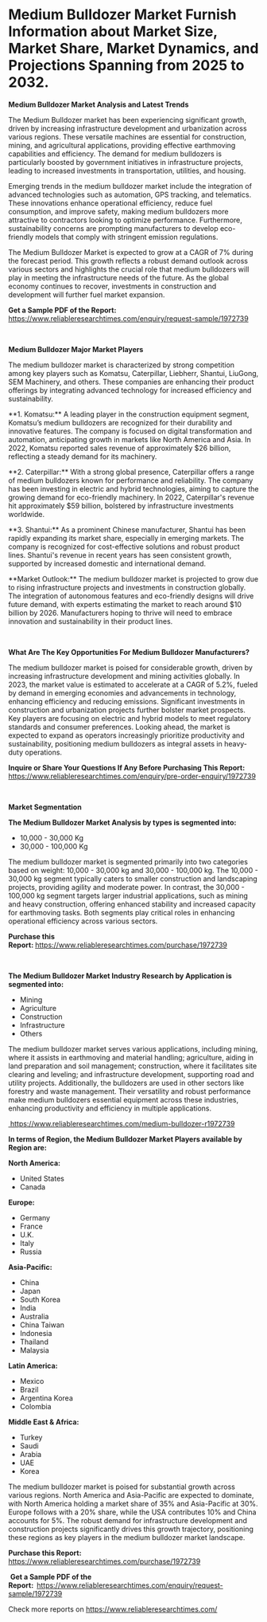 <p><h1>Medium Bulldozer Market Furnish Information about Market Size, Market Share, Market Dynamics, and Projections Spanning from 2025 to 2032.</h1></p><p><strong>Medium Bulldozer Market Analysis and Latest Trends</strong></p>
<p><p>The Medium Bulldozer market has been experiencing significant growth, driven by increasing infrastructure development and urbanization across various regions. These versatile machines are essential for construction, mining, and agricultural applications, providing effective earthmoving capabilities and efficiency. The demand for medium bulldozers is particularly boosted by government initiatives in infrastructure projects, leading to increased investments in transportation, utilities, and housing. </p><p>Emerging trends in the medium bulldozer market include the integration of advanced technologies such as automation, GPS tracking, and telematics. These innovations enhance operational efficiency, reduce fuel consumption, and improve safety, making medium bulldozers more attractive to contractors looking to optimize performance. Furthermore, sustainability concerns are prompting manufacturers to develop eco-friendly models that comply with stringent emission regulations.</p><p>The Medium Bulldozer Market is expected to grow at a CAGR of 7% during the forecast period. This growth reflects a robust demand outlook across various sectors and highlights the crucial role that medium bulldozers will play in meeting the infrastructure needs of the future. As the global economy continues to recover, investments in construction and development will further fuel market expansion.</p></p>
<p><strong>Get a Sample PDF of the Report:&nbsp;</strong> <a href="https://www.reliableresearchtimes.com/enquiry/request-sample/1972739?utm_campaign=2793&utm_medium=2&utm_source=Github&utm_content=ia&utm_term=02032025&utm_id=medium-bulldozer">https://www.reliableresearchtimes.com/enquiry/request-sample/1972739</a></p>
<p>&nbsp;</p>
<p><strong>Medium Bulldozer Major Market Players</strong></p>
<p><p>The medium bulldozer market is characterized by strong competition among key players such as Komatsu, Caterpillar, Liebherr, Shantui, LiuGong, SEM Machinery, and others. These companies are enhancing their product offerings by integrating advanced technology for increased efficiency and sustainability.</p><p>**1. Komatsu:** A leading player in the construction equipment segment, Komatsu’s medium bulldozers are recognized for their durability and innovative features. The company is focused on digital transformation and automation, anticipating growth in markets like North America and Asia. In 2022, Komatsu reported sales revenue of approximately $26 billion, reflecting a steady demand for its machinery.</p><p>**2. Caterpillar:** With a strong global presence, Caterpillar offers a range of medium bulldozers known for performance and reliability. The company has been investing in electric and hybrid technologies, aiming to capture the growing demand for eco-friendly machinery. In 2022, Caterpillar's revenue hit approximately $59 billion, bolstered by infrastructure investments worldwide.</p><p>**3. Shantui:** As a prominent Chinese manufacturer, Shantui has been rapidly expanding its market share, especially in emerging markets. The company is recognized for cost-effective solutions and robust product lines. Shantui's revenue in recent years has seen consistent growth, supported by increased domestic and international demand.</p><p>**Market Outlook:** The medium bulldozer market is projected to grow due to rising infrastructure projects and investments in construction globally. The integration of autonomous features and eco-friendly designs will drive future demand, with experts estimating the market to reach around $10 billion by 2026. Manufacturers hoping to thrive will need to embrace innovation and sustainability in their product lines.</p></p>
<p>&nbsp;</p>
<p><strong>What Are The Key Opportunities For Medium Bulldozer Manufacturers?</strong></p>
<p><p>The medium bulldozer market is poised for considerable growth, driven by increasing infrastructure development and mining activities globally. In 2023, the market value is estimated to accelerate at a CAGR of 5.2%, fueled by demand in emerging economies and advancements in technology, enhancing efficiency and reducing emissions. Significant investments in construction and urbanization projects further bolster market prospects. Key players are focusing on electric and hybrid models to meet regulatory standards and consumer preferences. Looking ahead, the market is expected to expand as operators increasingly prioritize productivity and sustainability, positioning medium bulldozers as integral assets in heavy-duty operations.</p></p>
<p><strong>Inquire or Share Your Questions If Any Before Purchasing This Report:</strong> <a href="https://www.reliableresearchtimes.com/enquiry/pre-order-enquiry/1972739?utm_campaign=2793&utm_medium=2&utm_source=Github&utm_content=ia&utm_term=02032025&utm_id=medium-bulldozer">https://www.reliableresearchtimes.com/enquiry/pre-order-enquiry/1972739</a></p>
<p>&nbsp;</p>
<p><strong>Market Segmentation</strong></p>
<p><strong>The Medium Bulldozer Market Analysis by types is segmented into:</strong></p>
<p><ul><li>10,000 - 30,000 Kg</li><li>30,000 - 100,000 Kg</li></ul></p>
<p><p>The medium bulldozer market is segmented primarily into two categories based on weight: 10,000 - 30,000 kg and 30,000 - 100,000 kg. The 10,000 - 30,000 kg segment typically caters to smaller construction and landscaping projects, providing agility and moderate power. In contrast, the 30,000 - 100,000 kg segment targets larger industrial applications, such as mining and heavy construction, offering enhanced stability and increased capacity for earthmoving tasks. Both segments play critical roles in enhancing operational efficiency across various sectors.</p></p>
<p><strong>Purchase this Report:&nbsp;</strong><a href="https://www.reliableresearchtimes.com/purchase/1972739?utm_campaign=2793&utm_medium=2&utm_source=Github&utm_content=ia&utm_term=02032025&utm_id=medium-bulldozer">https://www.reliableresearchtimes.com/purchase/1972739</a></p>
<p>&nbsp;</p>
<p><strong>The Medium Bulldozer Market Industry Research by Application is segmented into:</strong></p>
<p><ul><li>Mining</li><li>Agriculture</li><li>Construction</li><li>Infrastructure</li><li>Others</li></ul></p>
<p><p>The medium bulldozer market serves various applications, including mining, where it assists in earthmoving and material handling; agriculture, aiding in land preparation and soil management; construction, where it facilitates site clearing and leveling; and infrastructure development, supporting road and utility projects. Additionally, the bulldozers are used in other sectors like forestry and waste management. Their versatility and robust performance make medium bulldozers essential equipment across these industries, enhancing productivity and efficiency in multiple applications.</p></p>
<p><a href="https://www.reliableresearchtimes.com/medium-bulldozer-r1972739?utm_campaign=2793&utm_medium=2&utm_source=Github&utm_content=ia&utm_term=02032025&utm_id=medium-bulldozer">&nbsp;https://www.reliableresearchtimes.com/medium-bulldozer-r1972739</a></p>
<p><strong>In terms of Region, the Medium Bulldozer Market Players available by Region are:</strong></p>
<p>
    <p> <strong> North America: </strong>
        <ul>
            <li>United States</li>
            <li>Canada</li>
        </ul>
        </p> 
    <p> <strong> Europe: </strong>
        <ul>
            <li>Germany</li>
            <li>France</li>
            <li>U.K.</li>
            <li>Italy</li>
            <li>Russia</li>
        </ul>
        </p> 
    <p> <strong> Asia-Pacific: </strong>
        <ul>
            <li>China</li>
            <li>Japan</li>
            <li>South Korea</li>
            <li>India</li>
            <li>Australia</li>
            <li>China Taiwan</li>
            <li>Indonesia</li>
            <li>Thailand</li>
            <li>Malaysia</li>
        </ul>
        </p> 
    <p> <strong> Latin America: </strong>
        <ul>
            <li>Mexico</li>
            <li>Brazil</li>
            <li>Argentina Korea</li>
            <li>Colombia</li>
        </ul>
        </p> 
    <p> <strong> Middle East & Africa: </strong>
        <ul>
            <li>Turkey</li>
            <li>Saudi</li>
            <li>Arabia</li>
            <li>UAE</li>
            <li>Korea</li>
        </ul>
    </p>
    </p>
<p><p>The medium bulldozer market is poised for substantial growth across various regions. North America and Asia-Pacific are expected to dominate, with North America holding a market share of 35% and Asia-Pacific at 30%. Europe follows with a 20% share, while the USA contributes 10% and China accounts for 5%. The robust demand for infrastructure development and construction projects significantly drives this growth trajectory, positioning these regions as key players in the medium bulldozer market landscape.</p></p>
<p><strong>Purchase this Report: </strong><a href="https://www.reliableresearchtimes.com/purchase/1972739?utm_campaign=2793&utm_medium=2&utm_source=Github&utm_content=ia&utm_term=02032025&utm_id=medium-bulldozer">https://www.reliableresearchtimes.com/purchase/1972739</a></p>
<p>&nbsp;<strong>Get a Sample PDF of the Report:&nbsp;&nbsp;</strong><a href="https://www.reliableresearchtimes.com/enquiry/request-sample/1972739?utm_campaign=2793&utm_medium=2&utm_source=Github&utm_content=ia&utm_term=02032025&utm_id=medium-bulldozer">https://www.reliableresearchtimes.com/enquiry/request-sample/1972739</a></p>
<p><strong></strong></p>
<p>Check more reports on <a href="https://www.reliableresearchtimes.com/?utm_campaign=2793&utm_medium=2&utm_source=Github&utm_content=ia&utm_term=02032025&utm_id=medium-bulldozer">https://www.reliableresearchtimes.com/</a></p>